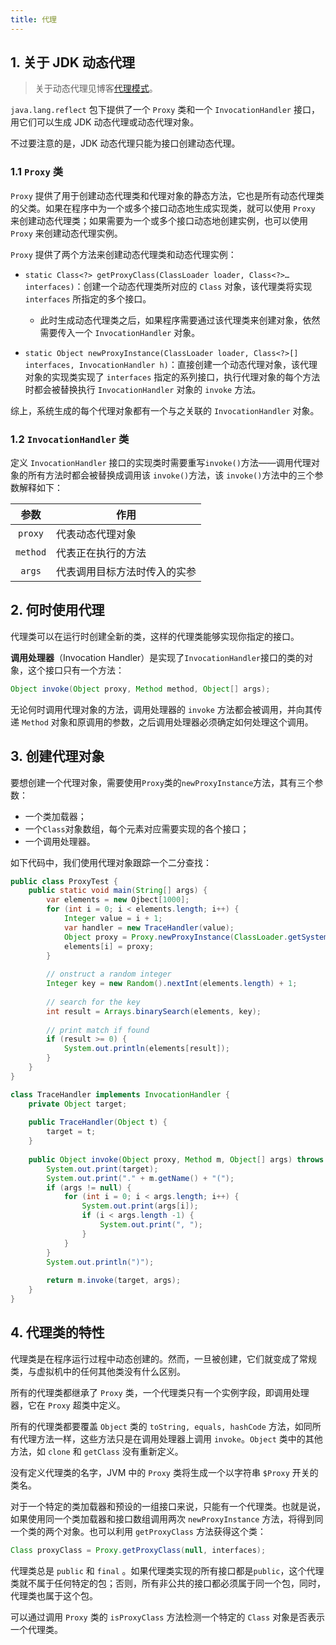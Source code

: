 ```yaml
---
title: 代理 
---
```


## 1. 关于 JDK 动态代理

> 关于动态代理见博客[代理模式](../../blog/代理模式.md)。

`java.lang.reflect` 包下提供了一个 `Proxy`  类和一个 `InvocationHandler` 接口，用它们可以生成 JDK 动态代理或动态代理对象。

不过要注意的是，JDK 动态代理只能为接口创建动态代理。

### 1.1 `Proxy` 类

`Proxy` 提供了用于创建动态代理类和代理对象的静态方法，它也是所有动态代理类的父类。如果在程序中为一个或多个接口动态地生成实现类，就可以使用 `Proxy` 来创建动态代理类；如果需要为一个或多个接口动态地创建实例，也可以使用 `Proxy` 来创建动态代理实例。

`Proxy` 提供了两个方法来创建动态代理类和动态代理实例：

-   `static Class<?> getProxyClass(ClassLoader loader, Class<?>… interfaces)`：创建一个动态代理类所对应的 `Class` 对象，该代理类将实现 `interfaces` 所指定的多个接口。
    -   此时生成动态代理类之后，如果程序需要通过该代理类来创建对象，依然需要传入一个 `InvocationHandler` 对象。

-   `static Object newProxyInstance(ClassLoader loader, Class<?>[] interfaces, InvocationHandler h)`：直接创建一个动态代理对象，该代理对象的实现类实现了 `interfaces` 指定的系列接口，执行代理对象的每个方法时都会被替换执行 `InvocationHandler` 对象的 `invoke` 方法。

综上，系统生成的每个代理对象都有一个与之关联的 `InvocationHandler` 对象。

### 1.2 `InvocationHandler` 类

定义 `InvocationHandler` 接口的实现类时需要重写`invoke()`方法——调用代理对象的所有方法时都会被替换成调用该 `invoke()`方法，该 `invoke()`方法中的三个参数解释如下：

|   参数   | 作用                         |
| :------: | ---------------------------- |
| `proxy`  | 代表动态代理对象             |
| `method` | 代表正在执行的方法           |
|  `args`  | 代表调用目标方法时传入的实参 |

## 2. 何时使用代理

代理类可以在运行时创建全新的类，这样的代理类能够实现你指定的接口。

**调用处理器**（Invocation Handler）是实现了`InvocationHandler`接口的类的对象，这个接口只有一个方法：

```java
Object invoke(Object proxy, Method method, Object[] args);
```

无论何时调用代理对象的方法，调用处理器的 `invoke` 方法都会被调用，并向其传递 `Method` 对象和原调用的参数，之后调用处理器必须确定如何处理这个调用。

## 3. 创建代理对象

要想创建一个代理对象，需要使用`Proxy`类的`newProxyInstance`方法，其有三个参数：

- 一个类加载器；
- 一个`Class`对象数组，每个元素对应需要实现的各个接口；
- 一个调用处理器。

如下代码中，我们使用代理对象跟踪一个二分查找：

```java
public class ProxyTest {
    public static void main(String[] args) {
        var elements = new Ojbect[1000];
        for (int i = 0; i < elements.length; i++) {
            Integer value = i + 1;
            var handler = new TraceHandler(value);
            Object proxy = Proxy.newProxyInstance(ClassLoader.getSystemClassLoader(), new Class[] {Comparable.class}, handler);
            elements[i] = proxy;
        }
        
        // onstruct a random integer
        Integer key = new Random().nextInt(elements.length) + 1;
        
        // search for the key
        int result = Arrays.binarySearch(elements, key);
        
        // print match if found
        if (result >= 0) {
            System.out.println(elements[result]);
        }
    }
}

class TraceHandler implements InvocationHandler {
    private Object target;
    
    public TraceHandler(Object t) {
        target = t;
    }
    
    public Object invoke(Object proxy, Method m, Object[] args) throws Throwable {
        System.out.print(target);
        System.out.print("." + m.getName() + "(");
        if (args != null) {
            for (int i = 0; i < args.length; i++) {
                System.out.print(args[i]);
                if (i < args.length -1) {
                    System.out.print(", ");
                }
            }
        }
        System.out.println(")");
        
        return m.invoke(target, args);
    }
}
```

## 4. 代理类的特性

代理类是在程序运行过程中动态创建的。然而，一旦被创建，它们就变成了常规类，与虚拟机中的任何其他类没有什么区别。

所有的代理类都继承了 `Proxy` 类，一个代理类只有一个实例字段，即调用处理器，它在 `Proxy` 超类中定义。

所有的代理类都要覆盖 `Object` 类的 `toString, equals, hashCode` 方法，如同所有代理方法一样，这些方法只是在调用处理器上调用 `invoke`。`Object` 类中的其他方法，如 `clone` 和 `getClass` 没有重新定义。

没有定义代理类的名字，JVM 中的 `Proxy` 类将生成一个以字符串 `$Proxy` 开关的类名。

对于一个特定的类加载器和预设的一组接口来说，只能有一个代理类。也就是说，如果使用同一个类加载器和接口数组调用两次 `newProxyInstance` 方法，将得到同一个类的两个对象。也可以利用 `getProxyClass` 方法获得这个类：

```java
Class proxyClass = Proxy.getProxyClass(null, interfaces);
```

代理类总是 `public` 和 `final` 。如果代理类实现的所有接口都是`public`，这个代理类就不属于任何特定的包；否则，所有非公共的接口都必须属于同一个包，同时，代理类也属于这个包。

可以通过调用 `Proxy` 类的 `isProxyClass` 方法检测一个特定的 `Class` 对象是否表示一个代理类。
